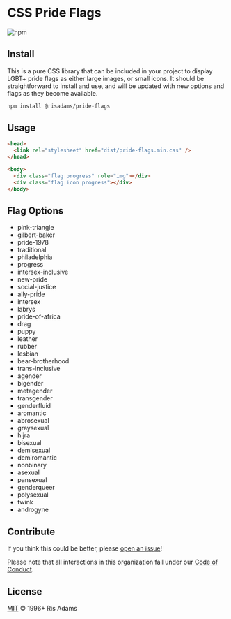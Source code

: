 # CSS Pride Flags

![npm](https://img.shields.io/npm/v/@risadams/pride-flags)

## Install

This is a pure CSS library that can be included in your project to display LGBT+ pride flags as either large images, or small icons. It should be straightforward to install and use, and will be updated with new options and flags as they become available.

```sh
npm install @risadams/pride-flags
```

## Usage

```html
<head>
  <link rel="stylesheet" href="dist/pride-flags.min.css" />
</head>

<body>
  <div class="flag progress" role="img"></div>
  <div class="flag icon progress"></div>
</body>
```

## Flag Options

- pink-triangle
- gilbert-baker
- pride-1978
- traditional
- philadelphia
- progress
- intersex-inclusive
- new-pride
- social-justice
- ally-pride
- intersex
- labrys
- pride-of-africa
- drag
- puppy
- leather
- rubber
- lesbian
- bear-brotherhood
- trans-inclusive
- agender
- bigender
- metagender
- transgender
- genderfluid
- aromantic
- abrosexual
- graysexual
- hijra
- bisexual
- demisexual
- demiromantic
- nonbinary
- asexual
- pansexual
- genderqueer
- polysexual
- twink
- androgyne

## Contribute

If you think this could be better, please [open an issue](https://github.com/risadams/pride-flags/issues/new)!

Please note that all interactions in this organization fall under our [Code of Conduct](CODE_OF_CONDUCT.md).

## License

[MIT](LICENSE) © 1996+ Ris Adams

